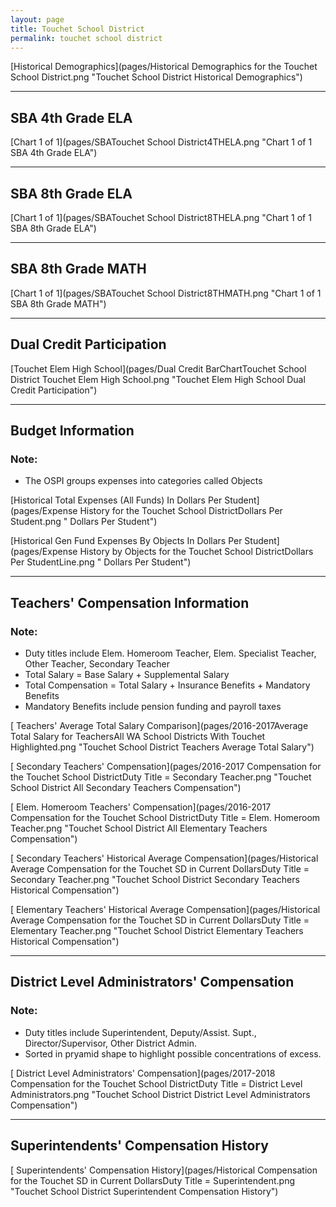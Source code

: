 ```yaml
---
layout: page
title: Touchet School District
permalink: touchet school district
---
```



[Historical Demographics](pages/Historical Demographics for the Touchet School District.png "Touchet School District Historical Demographics")

___

## SBA 4th Grade ELA

[Chart 1 of 1](pages/SBATouchet School District4THELA.png "Chart 1 of 1 SBA 4th Grade ELA")


___

## SBA 8th Grade ELA

[Chart 1 of 1](pages/SBATouchet School District8THELA.png "Chart 1 of 1 SBA 8th Grade ELA")


___

## SBA 8th Grade MATH

[Chart 1 of 1](pages/SBATouchet School District8THMATH.png "Chart 1 of 1 SBA 8th Grade MATH")


___

## Dual Credit Participation

[Touchet Elem   High School](pages/Dual Credit BarChartTouchet School District Touchet Elem   High School.png "Touchet Elem   High School Dual Credit Participation")


___

## Budget Information
### Note:
- The OSPI groups expenses into categories called Objects

[Historical Total Expenses (All Funds) In Dollars Per Student](pages/Expense History for the Touchet School DistrictDollars Per Student.png " Dollars Per Student")

[Historical Gen Fund Expenses By Objects In Dollars Per Student](pages/Expense History by Objects for the Touchet School DistrictDollars Per StudentLine.png " Dollars Per Student")


___

## Teachers' Compensation Information
### Note:
- Duty titles include Elem. Homeroom Teacher, Elem. Specialist Teacher, Other Teacher, Secondary Teacher
- Total Salary = Base Salary + Supplemental Salary
- Total Compensation = Total Salary + Insurance Benefits + Mandatory Benefits
- Mandatory Benefits include pension funding and payroll taxes

[ Teachers' Average Total Salary Comparison](pages/2016-2017Average Total Salary for TeachersAll WA School Districts With Touchet Highlighted.png "Touchet School District Teachers Average Total Salary")

[ Secondary Teachers' Compensation](pages/2016-2017 Compensation for the Touchet School DistrictDuty Title = Secondary Teacher.png "Touchet School District All Secondary Teachers Compensation")

[ Elem. Homeroom Teachers' Compensation](pages/2016-2017 Compensation for the Touchet School DistrictDuty Title = Elem. Homeroom Teacher.png "Touchet School District All Elementary Teachers Compensation")

[ Secondary Teachers' Historical Average Compensation](pages/Historical Average Compensation for the Touchet SD in Current DollarsDuty Title = Secondary Teacher.png "Touchet School District Secondary Teachers Historical Compensation")

[ Elementary Teachers' Historical Average Compensation](pages/Historical Average Compensation for the Touchet SD in Current DollarsDuty Title = Elementary Teacher.png "Touchet School District Elementary Teachers Historical Compensation")


___

## District Level Administrators' Compensation

### Note:
- Duty titles include Superintendent, Deputy/Assist. Supt., Director/Supervisor, Other District Admin.
- Sorted in pryamid shape to highlight possible concentrations of excess.

[ District Level Administrators' Compensation](pages/2017-2018 Compensation for the Touchet School DistrictDuty Title = District Level Administrators.png "Touchet School District District Level Administrators Compensation")


___

## Superintendents' Compensation History

[ Superintendents' Compensation History](pages/Historical Compensation for the Touchet SD in Current DollarsDuty Title = Superintendent.png "Touchet School District Superintendent Compensation History")

